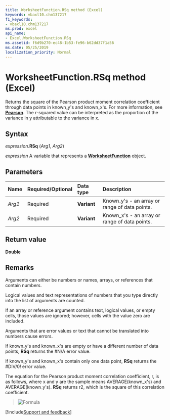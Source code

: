 ```yaml
---
title: WorksheetFunction.RSq method (Excel)
keywords: vbaxl10.chm137217
f1_keywords:
- vbaxl10.chm137217
ms.prod: excel
api_name:
- Excel.WorksheetFunction.RSq
ms.assetid: f6d9b270-ec48-1b53-fe96-b62dd37f1a56
ms.date: 05/25/2019
localization_priority: Normal
---
```



# WorksheetFunction.RSq method (Excel)

Returns the square of the Pearson product moment correlation coefficient through data points in known_y's and known_x's. For more information, see **[Pearson](excel.worksheetfunction.pearson.md)**. The r-squared value can be interpreted as the proportion of the variance in y attributable to the variance in x.


## Syntax

_expression_.**RSq** (_Arg1_, _Arg2_)

_expression_ A variable that represents a **[WorksheetFunction](Excel.WorksheetFunction.md)** object.


## Parameters

|Name|Required/Optional|Data type|Description|
|:-----|:-----|:-----|:-----|
| _Arg1_|Required| **Variant**|Known_y's - an array or range of data points.|
| _Arg2_|Required| **Variant**|Known_x's - an array or range of data points.|

## Return value

**Double**


## Remarks

Arguments can either be numbers or names, arrays, or references that contain numbers.
    
Logical values and text representations of numbers that you type directly into the list of arguments are counted.
    
If an array or reference argument contains text, logical values, or empty cells, those values are ignored; however, cells with the value zero are included.
    
Arguments that are error values or text that cannot be translated into numbers cause errors.
    
If known_y's and known_x's are empty or have a different number of data points, **RSq** returns the #N/A error value.
    
If known_y's and known_x's contain only one data point, **RSq** returns the #DIV/0! error value.
    
The equation for the Pearson product moment correlation coefficient, r, is as follows, where x and y are the sample means AVERAGE(known_x's) and AVERAGE(known_y's). **RSq** returns r2, which is the square of this correlation coefficient.

> ![Formula](../images/awfpears_ZA06051230.gif)
    



[!include[Support and feedback](~/includes/feedback-boilerplate.md)]